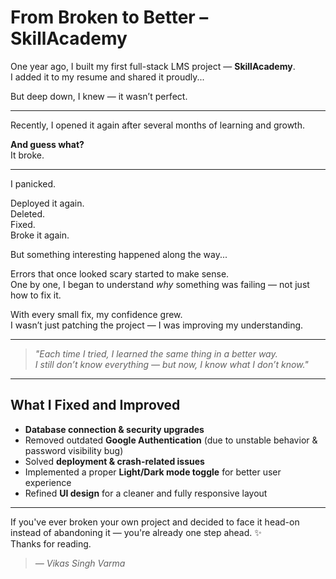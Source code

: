 #  From Broken to Better – SkillAcademy  

One year ago, I built my first full-stack LMS project — **SkillAcademy**.  
I added it to my resume and shared it proudly...

But deep down, I knew — it wasn’t perfect.

---

Recently, I opened it again after several months of learning and growth.

**And guess what?**  
It broke.

---

I panicked.

Deployed it again.  
Deleted.  
Fixed.  
Broke it again.

But something interesting happened along the way...

Errors that once looked scary started to make sense.  
One by one, I began to understand *why* something was failing — not just how to fix it.

With every small fix, my confidence grew.  
I wasn’t just patching the project — I was improving my understanding.

---

> _"Each time I tried, I learned the same thing in a better way.  
> I still don’t know everything — but now, I know what I don’t know."_  

---

##  What I Fixed and Improved

-  **Database connection & security upgrades**  
-  Removed outdated **Google Authentication** (due to unstable behavior & password visibility bug)  
-  Solved **deployment & crash-related issues**  
-  Implemented a proper **Light/Dark mode toggle** for better user experience  
-  Refined **UI design** for a cleaner and fully responsive layout  

---

If you've ever broken your own project and decided to face it head-on instead of abandoning it — you're already one step ahead. ✨  
Thanks for reading.

> _— Vikas Singh Varma_
